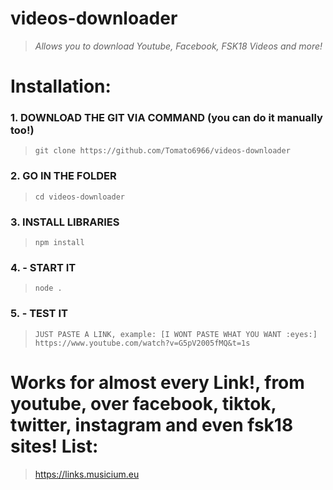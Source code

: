 # videos-downloader
> *Allows you to download Youtube, Facebook, FSK18 Videos and more!*

# Installation:

### 1. DOWNLOAD THE GIT VIA COMMAND (you can do it manually too!)
> ```
> git clone https://github.com/Tomato6966/videos-downloader
> ```

### 2. GO IN THE FOLDER
> ```
> cd videos-downloader
> ```

### 3. INSTALL LIBRARIES
> ```
> npm install
> ```

### 4. - START IT
> ```
> node .
> ```

### 5. - TEST IT
> ```
> JUST PASTE A LINK, example: [I WONT PASTE WHAT YOU WANT :eyes:] https://www.youtube.com/watch?v=G5pV2005fMQ&t=1s
> ```

# Works for almost every Link!, from youtube, over facebook, tiktok, twitter, instagram and even fsk18 sites! List:
> https://links.musicium.eu
